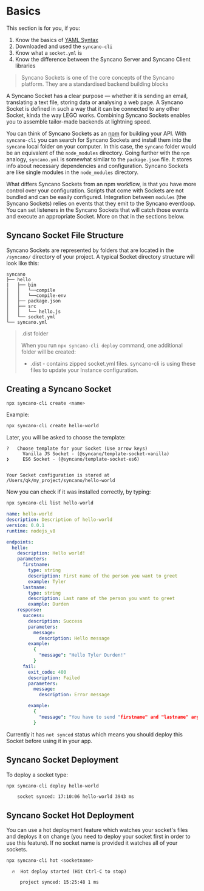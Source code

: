 # Basics

This section is for you, if you:
1. Know the basics of [YAML Syntax](/building-sockets/yaml-syntax)
2. Downloaded and used the `syncano-cli`
3. Know what a `socket.yml` is
4. Know the difference between the Syncano Server and Syncano Client libraries


> Syncano Sockets is one of the core concepts of the Syncano platform. They are a standardised backend building blocks

A Syncano Socket has a clear purpose — whether it is sending an email, translating a text file, storing data or analysing a web page. A Syncano Socket is defined in such a way that it can be connected to any other Socket, kinda the way LEGO works. Combining Syncano Sockets enables you to assemble tailor-made backends at lightning speed.

You can think of Syncano Sockets as an [npm](https://www.npmjs.com/) for building your API. With `syncano-cli` you can search for Syncano Sockets and install them into the `syncano` local folder on your computer. In this case, the `syncano` folder would be an equivalent of the `node_modules` directory. Going further with the `npm` analogy, `syncano.yml` is somewhat similar to the `package.json` file. It stores info about necessary dependencies and configuration. Syncano Sockets are like single modules in the `node_modules` directory.

What differs Syncano Sockets from an npm workflow, is that you have more control over your configuration. Scripts that come with Sockets are not bundled and can be easily configured. Integration between `modules` (the Syncano Sockets) relies on events that they emit to the Syncano eventloop. You can set listeners in the Syncano Sockets that will catch those events and execute an appropriate Socket. More on that in the sections below.

## Syncano Socket File Structure

Syncano Sockets are represented by folders that are located in the `/syncano/` directory of your project. A typical Socket directory structure will look like this:

```
syncano
├── hello
|   ├── bin
│   │   └──compile
│   │   └──compile-env
│   ├── package.json
│   ├── src
│   │   └── hello.js
│   └── socket.yml
└── syncano.yml
```

> .dist folder
>
> When you run `npx syncano-cli deploy` command, one additional folder will be created:
> - .dist - contains zipped socket.yml files. syncano-cli is using these files to update your Instance configuration.

## Creating a Syncano Socket

```sh
npx syncano-cli create <name>
```

Example:
```sh
npx syncano-cli create hello-world
```
Later, you will be asked to choose the template:

```
?   Choose template for your Socket (Use arrow keys)
      Vanilla JS Socket - (@syncano/template-socket-vanilla) 
❯     ES6 Socket - (@syncano/template-socket-es6) 


Your Socket configuration is stored at /Users/qk/my_project/syncano/hello-world
```

Now you can check if it was installed correctly, by typing:

```sh
npx syncano-cli list hello-world
```

```yaml
name: hello-world
description: Description of hello-world
version: 0.0.1
runtime: nodejs_v8

endpoints:
  hello:
    description: Hello world!
    parameters:
      firstname:
        type: string
        description: First name of the person you want to greet
        example: Tyler
      lastname:
        type: string
        description: Last name of the person you want to greet
        example: Durden
    response:
      success:
        description: Success
        parameters:
          message:
            description: Hello message
        example: 
          {
            "message": "Hello Tyler Durden!"
          }
      fail:
        exit_code: 400
        description: Failed
        parameters:
          message:
            description: Error message

        example: 
          {
            "message": "You have to send "firstname" and "lastname" arguments!"
          }

```

Currently it has `not synced` status which means you should deploy this Socket before using it in your app.

## Syncano Socket Deployment


To deploy a socket type:

```sh
npx syncano-cli deploy hello-world
```
```
    socket synced: 17:10:06 hello-world 3943 ms
```

## Syncano Socket Hot Deployment

You can use a hot deployment feature which watches your socket's files and deploys it on change (you need to deploy your socket first in order to use this feature). If no socket name is provided it watches all of your sockets.

```sh
npx syncano-cli hot <socketname>
```
```
  🔥  Hot deploy started (Hit Ctrl-C to stop) 
 
     project synced: 15:25:48 1 ms 

```